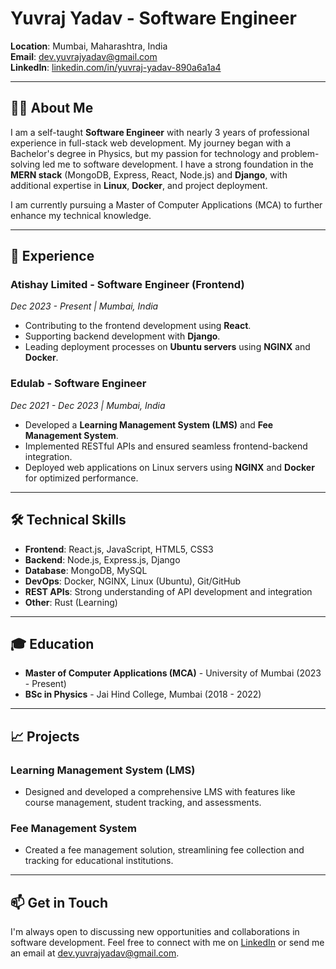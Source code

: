 # Yuvraj Yadav - Software Engineer

**Location**: Mumbai, Maharashtra, India  
**Email**: [dev.yuvrajyadav@gmail.com](mailto:dev.yuvrajyadav@gmail.com)  
**LinkedIn**: [linkedin.com/in/yuvraj-yadav-890a6a1a4](https://www.linkedin.com/in/yuvraj-yadav-890a6a1a4)

---

## 👨‍💻 About Me

I am a self-taught **Software Engineer** with nearly 3 years of professional experience in full-stack web development. My journey began with a Bachelor's degree in Physics, but my passion for technology and problem-solving led me to software development. I have a strong foundation in the **MERN stack** (MongoDB, Express, React, Node.js) and **Django**, with additional expertise in **Linux**, **Docker**, and project deployment.

I am currently pursuing a Master of Computer Applications (MCA) to further enhance my technical knowledge.

---

## 💼 Experience

### Atishay Limited - Software Engineer (Frontend)
*Dec 2023 - Present | Mumbai, India*

- Contributing to the frontend development using **React**.
- Supporting backend development with **Django**.
- Leading deployment processes on **Ubuntu servers** using **NGINX** and **Docker**.

### Edulab - Software Engineer
*Dec 2021 - Dec 2023 | Mumbai, India*

- Developed a **Learning Management System (LMS)** and **Fee Management System**.
- Implemented RESTful APIs and ensured seamless frontend-backend integration.
- Deployed web applications on Linux servers using **NGINX** and **Docker** for optimized performance.

---

## 🛠️ Technical Skills

- **Frontend**: React.js, JavaScript, HTML5, CSS3
- **Backend**: Node.js, Express.js, Django
- **Database**: MongoDB, MySQL
- **DevOps**: Docker, NGINX, Linux (Ubuntu), Git/GitHub
- **REST APIs**: Strong understanding of API development and integration
- **Other**: Rust (Learning)

---

## 🎓 Education

- **Master of Computer Applications (MCA)** - University of Mumbai (2023 - Present)
- **BSc in Physics** - Jai Hind College, Mumbai (2018 - 2022)

---

## 📈 Projects

### Learning Management System (LMS)
- Designed and developed a comprehensive LMS with features like course management, student tracking, and assessments.

### Fee Management System
- Created a fee management solution, streamlining fee collection and tracking for educational institutions.

---

## 📫 Get in Touch

I'm always open to discussing new opportunities and collaborations in software development. Feel free to connect with me on [LinkedIn](https://www.linkedin.com/in/yuvraj-yadav-890a6a1a4) or send me an email at [dev.yuvrajyadav@gmail.com](mailto:dev.yuvrajyadav@gmail.com).
